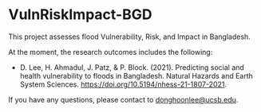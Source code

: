 # VulnRiskImpact-BGD

This project assesses flood Vulnerability, Risk, and Impact in Bangladesh.</br>

At the moment, the research outcomes includes the following:
</br>

- D. Lee, H. Ahmadul, J. Patz, & P. Block. (2021). Predicting social and health vulnerability to floods in Bangladesh. Natural Hazards and Earth System Sciences. https://doi.org/10.5194/nhess-21-1807-2021.

If you have any questions, please contact to donghoonlee@ucsb.edu.